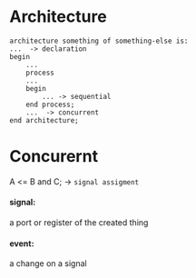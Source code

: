 # Architecture

```
architecture something of something-else is:
...  -> declaration
begin
    ...
    process
    ...
    begin
        ... -> sequential
    end process;
    ...  -> concurrent
end architecture;
```

# Concurernt
A <= B and C;  -> `signal assigment`

#### signal:
a port or register of the created thing

#### event:
a change on a signal
